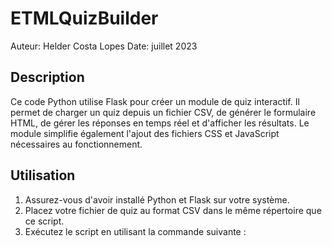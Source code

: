 # ETMLQuizBuilder

Auteur: Helder Costa Lopes
Date: juillet 2023

## Description

Ce code Python utilise Flask pour créer un module de quiz interactif. Il permet de charger un quiz depuis un fichier CSV, de générer le formulaire HTML, de gérer les réponses en temps réel et d'afficher les résultats. Le module simplifie également l'ajout des fichiers CSS et JavaScript nécessaires au fonctionnement.

## Utilisation

1. Assurez-vous d'avoir installé Python et Flask sur votre système.
2. Placez votre fichier de quiz au format CSV dans le même répertoire que ce script.
3. Exécutez le script en utilisant la commande suivante :
